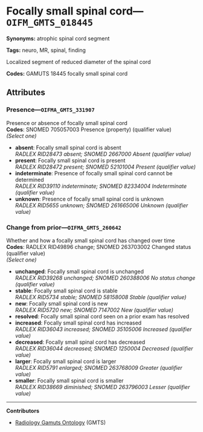 # Focally small spinal cord—`OIFM_GMTS_018445`

**Synonyms:** atrophic spinal cord segment

**Tags:** neuro, MR, spinal, finding

Localized segment of reduced diameter of the spinal cord

**Codes:** GAMUTS 18445 focally small spinal cord

## Attributes

### Presence—`OIFMA_GMTS_331907`

Presence or absence of focally small spinal cord  
**Codes**: SNOMED 705057003 Presence (property) (qualifier value)  
*(Select one)*

- **absent**: Focally small spinal cord is absent  
_RADLEX RID28473 absent; SNOMED 2667000 Absent (qualifier value)_
- **present**: Focally small spinal cord is present  
_RADLEX RID28472 present; SNOMED 52101004 Present (qualifier value)_
- **indeterminate**: Presence of focally small spinal cord cannot be determined  
_RADLEX RID39110 indeterminate; SNOMED 82334004 Indeterminate (qualifier value)_
- **unknown**: Presence of focally small spinal cord is unknown  
_RADLEX RID5655 unknown; SNOMED 261665006 Unknown (qualifier value)_

### Change from prior—`OIFMA_GMTS_260642`

Whether and how a focally small spinal cord has changed over time  
**Codes**: RADLEX RID49896 change; SNOMED 263703002 Changed status (qualifier value)  
*(Select one)*

- **unchanged**: Focally small spinal cord is unchanged  
_RADLEX RID39268 unchanged; SNOMED 260388006 No status change (qualifier value)_
- **stable**: Focally small spinal cord is stable  
_RADLEX RID5734 stable; SNOMED 58158008 Stable (qualifier value)_
- **new**: Focally small spinal cord is new  
_RADLEX RID5720 new; SNOMED 7147002 New (qualifier value)_
- **resolved**: Focally small spinal cord seen on a prior exam has resolved  
- **increased**: Focally small spinal cord has increased  
_RADLEX RID36043 increased; SNOMED 35105006 Increased (qualifier value)_
- **decreased**: Focally small spinal cord has decreased  
_RADLEX RID36044 decreased; SNOMED 1250004 Decreased (qualifier value)_
- **larger**: Focally small spinal cord is larger  
_RADLEX RID5791 enlarged; SNOMED 263768009 Greater (qualifier value)_
- **smaller**: Focally small spinal cord is smaller  
_RADLEX RID38669 diminished; SNOMED 263796003 Lesser (qualifier value)_

---

**Contributors**

- [Radiology Gamuts Ontology](https://gamuts.net/) (GMTS)